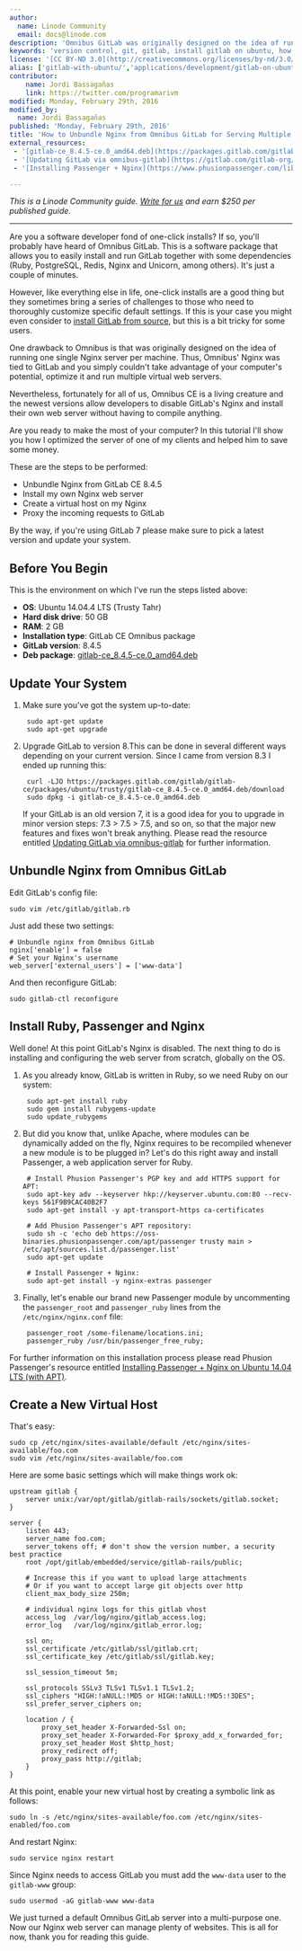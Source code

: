 ```yaml
---
author:
  name: Linode Community
  email: docs@linode.com
description: 'Omnibus GitLab was originally designed on the idea of running one single Nginx server per machine. In this tutorial I'll show you how I optimized the server of one of my clients and helped him to save some money.'
keywords: 'version control, git, gitlab, install gitlab on ubuntu, how to manage repositories with gitlab'
license: '[CC BY-ND 3.0](http://creativecommons.org/licenses/by-nd/3.0/us/)'
alias: ['gitlab-with-ubuntu/','applications/development/gitlab-on-ubuntu-14-04/']
contributor:
    name: Jordi Bassagañas
    link: https://twitter.com/programarivm
modified: Monday, February 29th, 2016
modified_by:
  name: Jordi Bassagañas
published: 'Monday, February 29th, 2016'
title: 'How to Unbundle Nginx from Omnibus GitLab for Serving Multiple Websites'
external_resources:
 - '[gitlab-ce_8.4.5-ce.0_amd64.deb](https://packages.gitlab.com/gitlab/gitlab-ce/packages/ubuntu/trusty/gitlab-ce_8.4.5-ce.0_amd64.deb)'
 - '[Updating GitLab via omnibus-gitlab](https://gitlab.com/gitlab-org/omnibus-gitlab/blob/master/doc/update.md)'
 - '[Installing Passenger + Nginx](https://www.phusionpassenger.com/library/install/nginx/install/oss/trusty/)'

---
```


*This is a Linode Community guide. [Write for us](/docs/contribute) and earn $250 per published guide.*

<hr>

Are you a software developer fond of one-click installs? If so, you'll probably have heard of Omnibus GitLab. This is a software package that allows you to easily install and run GitLab together with some dependencies (Ruby, PostgreSQL, Redis, Nginx and Unicorn, among others). It's just a couple of minutes.

However, like everything else in life, one-click installs are a good thing but they sometimes bring a series of challenges to those who need to thoroughly customize specific default settings. If this is your case you might even consider to [install GitLab from source](https://www.linode.com/docs/applications/development/how-to-install-and-configure-gitlab-on-ubuntu-14-04-trusty-tahr "How to Install and Configure GitLab on Ubuntu 14.04 (Trusty Tahr)"), but this is a bit tricky for some users.

One drawback to Omnibus is that was originally designed on the idea of running one single Nginx server per machine. Thus, Omnibus' Nginx was tied to GitLab and you simply couldn't take advantage of your computer's potential, optimize it and run multiple virtual web servers.

Nevertheless, fortunately for all of us, Omnibus CE is a living creature and the newest versions allow developers to disable GitLab's Nginx and install their own web server without having to compile anything.

Are you ready to make the most of your computer? In this tutorial I'll show you how I optimized the server of one of my clients and helped him to save some money.

These are the steps to be performed:

- Unbundle Nginx from GitLab CE 8.4.5
- Install my own Nginx web server
- Create a virtual host on my Nginx
- Proxy the incoming requests to GitLab

By the way, if you're using GitLab 7 please make sure to pick a latest version and update your system.

## Before You Begin

This is the environment on which I've run the steps listed above:

- **OS**: Ubuntu 14.04.4 LTS (Trusty Tahr)
- **Hard disk drive**: 50 GB
- **RAM**: 2 GB
- **Installation type**: GitLab CE Omnibus package
- **GitLab version**: 8.4.5
- **Deb package**: [gitlab-ce_8.4.5-ce.0_amd64.deb](https://packages.gitlab.com/gitlab/gitlab-ce/packages/ubuntu/trusty/gitlab-ce_8.4.5-ce.0_amd64.deb "gitlab-ce_8.4.5-ce.0_amd64.deb for Ubuntu 14.04.4 LTS (Trusty Tahr)")

## Update Your System

1. Make sure you've got the system up-to-date:

		sudo apt-get update
		sudo apt-get upgrade

2. Upgrade GitLab to version 8.This can be done in several different ways depending on your current version. Since I came from version 8.3 I ended up running this:

		curl -LJO https://packages.gitlab.com/gitlab/gitlab-ce/packages/ubuntu/trusty/gitlab-ce_8.4.5-ce.0_amd64.deb/download
		sudo dpkg -i gitlab-ce_8.4.5-ce.0_amd64.deb

	 If your GitLab is an old version 7, it is a good idea for you to upgrade in minor version steps: 7.3 > 7.5 > 7.5, and so on, so that the major new features and fixes won't break anything. Please read the resource entitled [Updating GitLab via omnibus-gitlab](https://gitlab.com/gitlab-org/omnibus-gitlab/blob/master/doc/update.md "Updating GitLab via omnibus-gitlab") for further information.

## Unbundle Nginx from Omnibus GitLab

Edit GitLab's config file:

	sudo vim /etc/gitlab/gitlab.rb

Just add these two settings:

	# Unbundle nginx from Omnibus GitLab
	nginx['enable'] = false
	# Set your Nginx's username
	web_server['external_users'] = ['www-data']

And then reconfigure GitLab:

	sudo gitlab-ctl reconfigure


## Install Ruby, Passenger and Nginx

Well done! At this point GitLab's Nginx is disabled. The next thing to do is installing and configuring the web server from scratch, globally on the OS. 

1. As you already know, GitLab is written in Ruby, so we need Ruby on our system:

		sudo apt-get install ruby
		sudo gem install rubygems-update
		sudo update_rubygems

2. But did you know that, unlike Apache, where modules can be dynamically added on the fly, Nginx requires to be recompiled whenever a new module is to be plugged in? Let's do this right away and install Passenger, a web application server for Ruby. 

		# Install Phusion Passenger's PGP key and add HTTPS support for APT:
		sudo apt-key adv --keyserver hkp://keyserver.ubuntu.com:80 --recv-keys 561F9B9CAC40B2F7
		sudo apt-get install -y apt-transport-https ca-certificates

		# Add Phusion Passenger's APT repository:
		sudo sh -c 'echo deb https://oss-binaries.phusionpassenger.com/apt/passenger trusty main > /etc/apt/sources.list.d/passenger.list'
		sudo apt-get update

		# Install Passenger + Nginx:	
		sudo apt-get install -y nginx-extras passenger

3. Finally, let's enable our brand new Passenger module by uncommenting the `passenger_root` and `passenger_ruby` lines from the `/etc/nginx/nginx.conf` file:

		passenger_root /some-filename/locations.ini;
		passenger_ruby /usr/bin/passenger_free_ruby;

For further information on this installation process please read Phusion Passenger's resource entitled [Installing Passenger + Nginx on Ubuntu 14.04 LTS (with APT)](https://www.phusionpassenger.com/library/install/nginx/install/oss/trusty/ "Installing Passenger + Nginx").

## Create a New Virtual Host

That's easy:

	sudo cp /etc/nginx/sites-available/default /etc/nginx/sites-available/foo.com
	sudo vim /etc/nginx/sites-available/foo.com

Here are some basic settings which will make things work ok:

	upstream gitlab {
       	server unix:/var/opt/gitlab/gitlab-rails/sockets/gitlab.socket;
	}

	server {
       	listen 443;
		server_name foo.com;
		server_tokens off; # don't show the version number, a security best practice
       	root /opt/gitlab/embedded/service/gitlab-rails/public;

        # Increase this if you want to upload large attachments
        # Or if you want to accept large git objects over http
        client_max_body_size 250m;

        # individual nginx logs for this gitlab vhost
        access_log  /var/log/nginx/gitlab_access.log;
        error_log   /var/log/nginx/gitlab_error.log;

        ssl on;
        ssl_certificate /etc/gitlab/ssl/gitlab.crt;
        ssl_certificate_key /etc/gitlab/ssl/gitlab.key;

        ssl_session_timeout 5m;

       	ssl_protocols SSLv3 TLSv1 TLSv1.1 TLSv1.2;
       	ssl_ciphers "HIGH:!aNULL:!MD5 or HIGH:!aNULL:!MD5:!3DES";
       	ssl_prefer_server_ciphers on;

        location / {
			proxy_set_header X-Forwarded-Ssl on;
            proxy_set_header X-Forwarded-For $proxy_add_x_forwarded_for;
			proxy_set_header Host $http_host;
			proxy_redirect off;
			proxy_pass http://gitlab;
		}
	}

At this point, enable your new virtual host by creating a symbolic link as follows:

	sudo ln -s /etc/nginx/sites-available/foo.com /etc/nginx/sites-enabled/foo.com

And restart Nginx:

	sudo service nginx restart

Since Nginx needs to access GitLab you must add the `www-data` user to the `gitlab-www` group:

	sudo usermod -aG gitlab-www www-data
 
We just turned a default Omnibus GitLab server into a multi-purpose one. Now our Nginx web server can manage plenty of websites. This is all for now, thank you for reading this guide.
